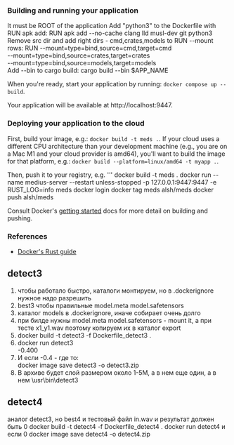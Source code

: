### Building and running your application
It must be ROOT of the application
Add "python3" to the Dockerfile with RUN apk add:
	RUN apk add --no-cache clang lld musl-dev git python3
Remove src dir and add right dirs - cmd,crates,models to RUN --mount rows: 
	RUN --mount=type=bind,source=cmd,target=cmd \
    --mount=type=bind,source=crates,target=crates \
	--mount=type=bind,source=models,target=models \
Add --bin to cargo build:
	cargo build --bin $APP_NAME


When you're ready, start your application by running:
`docker compose up --build`.

Your application will be available at http://localhost:9447.

### Deploying your application to the cloud

First, build your image, e.g.: `docker build -t meds .`.
If your cloud uses a different CPU architecture than your development
machine (e.g., you are on a Mac M1 and your cloud provider is amd64),
you'll want to build the image for that platform, e.g.:
`docker build --platform=linux/amd64 -t myapp .`.

Then, push it to your registry, e.g.
'''
docker build -t meds .
docker run --name medius-server --restart unless-stopped -p 127.0.0.1:9447:9447 -e RUST_LOG=info meds
docker login
docker tag meds alsh/meds
docker push alsh/meds

Consult Docker's [getting started](https://docs.docker.com/go/get-started-sharing/)
docs for more detail on building and pushing.

### References
* [Docker's Rust guide](https://docs.docker.com/language/rust/)

## detect3 ##
1) чтобы работало быстро, каталоги монтируем, но в .dockerignore нужное надо разрешить
2) best3 чтобы правильные model.meta model.safetensors
3) каталог models в .dockerignore, иначе собирает очень долго
4) при билде нужны model.meta model.safetensors - mount it, 
   а при тесте x1_y1.wav поэтому копируем их в каталог export
5) docker build -t detect3 -f Dockerfile_detect3 .
6) docker run detect3  
	-0.400
7) И если -0.4 - где то:  
	docker image save detect3 -o detect3.zip
8) В архиве будет слой размером около 1-5M, а в нем еще один, а в нем \usr\bin\detect3 

## detect4 ##
аналог detect3, но best4 и тестовый файл in.wav и результат должен быть 0
docker build -t detect4 -f Dockerfile_detect4 .
docker run detect4
и если 0
docker image save detect4 -o detect4.zip